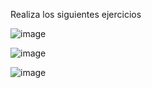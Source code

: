 Realiza los siguientes ejercicios

![image](https://user-images.githubusercontent.com/91554777/165660509-162d9595-8341-4f94-8fc7-40e0cc3bfe95.png)


![image](https://user-images.githubusercontent.com/91554777/165660558-75c213fa-8010-4299-acd2-e9016e6c1b35.png)

![image](https://user-images.githubusercontent.com/91554777/165660630-c9e10e15-7d9f-4961-9d88-98cd2b67fe86.png)
